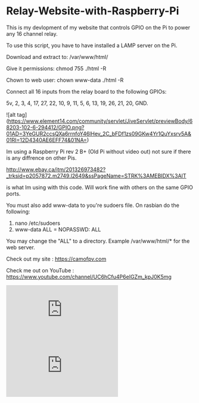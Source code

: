 # Relay-Website-with-Raspberry-Pi
This is my devlopment of my website that controls GPIO on the Pi to power any 16 channel relay.

To use this script, you have to have installed a LAMP server on the Pi.

Download and extract to: /var/www/html/

Give it permissions: chmod 755 ./html -R

Chown to web user: chown www-data ./html -R

Connect all 16 inputs from the relay board to the following GPIOs:

5v, 2, 3, 4, 17, 27, 22, 10, 9, 11, 5, 6, 13, 19, 26, 21, 20, GND.

![alt tag] (https://www.element14.com/community/servlet/JiveServlet/previewBody/68203-102-6-294412/GPIO.png?01AD=3YeGUR2ccsQXa6rrnfoY46lHev_2C_bFDf1zs09GKw4Yr1QuYxsrv5A&01RI=12D4340AE6EFF74&01NA=)

Im using a Raspberry Pi rev 2 B+ (Old Pi without video out) not sure if there is any diffrence on other Pis.

http://www.ebay.ca/itm/201326973482?_trksid=p2057872.m2749.l2649&ssPageName=STRK%3AMEBIDX%3AIT

is what Im using with this code. Will work fine with others on the same GPIO ports.

You must also add www-data to you're sudoers file. On rasbian do the following:

1. nano /etc/sudoers
2. www-data ALL = NOPASSWD: ALL

You may change the "ALL" to a directory. Example /var/www/html/* for the web server.


Check out my site : https://camofpv.com 

Check me out on YouTube : https://www.youtube.com/channel/UC6hCfu4P6eIGZm_kpJ0K5mg

![alt tag](https://diamondnode.net/owncloud/index.php/apps/files_sharing/ajax/publicpreview.php?x=2560&y=752&a=true&file=Screen%2520Shot%25202016-12-23%2520at%252011.43.38%2520PM.png&t=X1HSd7idq8RCKyj&scalingup=0)
![alt tag](https://diamondnode.net/owncloud/index.php/apps/files_sharing/ajax/publicpreview.php?x=2560&y=664&a=true&file=Screen%2520Shot%25202016-12-23%2520at%252011.41.55%2520PM.png&t=RYmB6bIjntv6CaO&scalingup=0)
